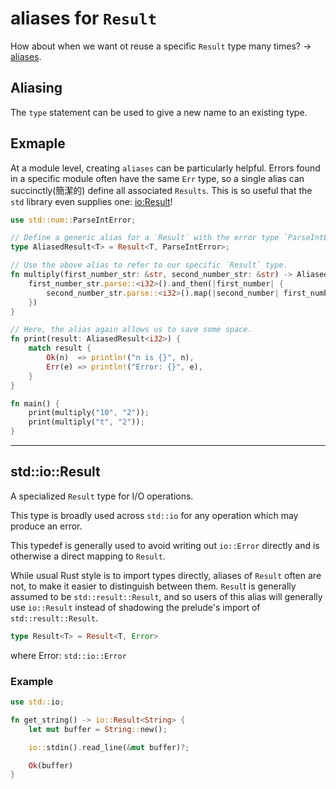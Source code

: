 # aliases for `Result`

How about when we want ot reuse a specific `Result` type many times? -> [aliases](#jump).


<span id="jump"></span>
## Aliasing 

The `type` statement can be used to give a new name to an existing type.

## Exmaple

At a module level, creating `aliases` can be particularly helpful. Errors found in a specific module often have the same `Err` type, so a single alias can succinctly(簡潔的) define all associated `Results`. This is so useful that the `std` library even supplies one: [io:Result](#jump2)!

```rust
use std::num::ParseIntError;

// Define a generic alias for a `Result` with the error type `ParseIntError`.
type AliasedResult<T> = Result<T, ParseIntError>;

// Use the above alias to refer to our specific `Result` type.
fn multiply(first_number_str: &str, second_number_str: &str) -> AliasedResult<i32> {
    first_number_str.parse::<i32>().and_then(|first_number| {
        second_number_str.parse::<i32>().map(|second_number| first_number * second_number)
    })
}

// Here, the alias again allows us to save some space.
fn print(result: AliasedResult<i32>) {
    match result {
        Ok(n)  => println!("n is {}", n),
        Err(e) => println!("Error: {}", e),
    }
}

fn main() {
    print(multiply("10", "2"));
    print(multiply("t", "2"));
}
```

---

<span id="jump2"></span>
## std::io::Result

A specialized `Result` type for I/O operations.

This type is broadly used across `std::io` for any operation which may produce an error.

This typedef is generally used to avoid writing out `io::Error` directly and is otherwise a direct mapping to `Result`.

While usual Rust style is to import types directly, aliases of `Result` often are not, to make it easier to distinguish between them. `Resul`t is generally assumed to be `std::result::Result`, and so users of this alias will generally use `io::Result` instead of shadowing the prelude's import of `std::result::Result`.

```rust
type Result<T> = Result<T, Error>
```
where Error: `std::io::Error`

### Example

```rust
use std::io;

fn get_string() -> io::Result<String> {
    let mut buffer = String::new();

    io::stdin().read_line(&mut buffer)?;

    Ok(buffer)
}
```
